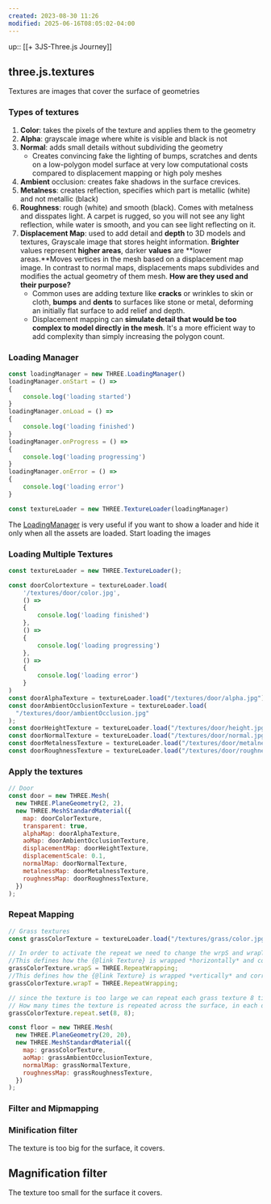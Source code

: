```yaml
---
created: 2023-08-30 11:26
modified: 2025-06-16T08:05:02-04:00
---
```

up:: [[+ 3JS-Three.js Journey]]

## three.js.textures

Textures are images that cover the surface of geometries

### Types of textures
1. **Color**: takes the pixels of the texture and applies them to the geometry
2. **Alpha**: grayscale image where white is visible and black is not
3. **Normal**: adds small details without subdividing the geometry
	- Creates convincing fake the lighting of bumps, scratches and dents on a low-polygon model surface at very low computational costs compared to displacement mapping or high poly meshes
1. **Ambient** occlusion: creates fake shadows in the surface crevices.
2. **Metalness**: creates reflection, specifies which part is metallic (white) and not metallic (black)
3. **Roughness**: rough (white) and smooth (black). Comes with metalness and disspates light. A carpet is rugged, so you will not see any light reflection, while water is smooth, and you can see light reflecting on it.
4. **Displacement Map**: used to add detail and **depth** to 3D models and textures, Grayscale image that stores height information. **Brighter** values represent **higher areas**, darker **values** are **lower areas.**Moves vertices in the mesh based on a displacement map image. In contrast to normal maps, displacements maps subdivides and modifies the actual geometry of them mesh.
	**How are they used and their purpose?**
	- Common uses are adding texture like **cracks** or wrinkles to skin or cloth, **bumps** and **dents** to surfaces like stone or metal, deforming an initially flat surface to add relief and depth.
	- Displacement mapping can **simulate detail that would be too complex to model directly in the mesh**. It's a more efficient way to add complexity than simply increasing the polygon count.

### Loading Manager
```javascript
const loadingManager = new THREE.LoadingManager()
loadingManager.onStart = () =>
{
    console.log('loading started')
}
loadingManager.onLoad = () =>
{
    console.log('loading finished')
}
loadingManager.onProgress = () =>
{
    console.log('loading progressing')
}
loadingManager.onError = () =>
{
    console.log('loading error')
}

const textureLoader = new THREE.TextureLoader(loadingManager)
```
The [LoadingManager](https://threejs.org/docs/index.html#api/en/loaders/managers/LoadingManager) is very useful if you want to show a loader and hide it only when all the assets are loaded.
Start loading the images
### Loading Multiple Textures
```javascript
const textureLoader = new THREE.TextureLoader();

const doorColortexture = textureLoader.load(
    '/textures/door/color.jpg',
    () =>
    {
        console.log('loading finished')
    },
    () =>
    {
        console.log('loading progressing')
    },
    () =>
    {
        console.log('loading error')
    }
)
const doorAlphaTexture = textureLoader.load("/textures/door/alpha.jpg");
const doorAmbientOcclusionTexture = textureLoader.load(
  "/textures/door/ambientOcclusion.jpg"
);
const doorHeightTexture = textureLoader.load("/textures/door/height.jpg");
const doorNormalTexture = textureLoader.load("/textures/door/normal.jpg");
const doorMetalnessTexture = textureLoader.load("/textures/door/metalness.jpg");
const doorRoughnessTexture = textureLoader.load("/textures/door/roughness.jpg");

```

### Apply the textures
```javascript
// Door
const door = new THREE.Mesh(
  new THREE.PlaneGeometry(2, 2),
  new THREE.MeshStandardMaterial({
    map: doorColorTexture,
    transparent: true,
    alphaMap: doorAlphaTexture,
    aoMap: doorAmbientOcclusionTexture,
    displacementMap: doorHeightTexture,
    displacementScale: 0.1,
    normalMap: doorNormalTexture,
    metalnessMap: doorMetalnessTexture,
    roughnessMap: doorRoughnessTexture,
  })
);
```

### Repeat Mapping
``` javascript
// Grass textures
const grassColorTexture = textureLoader.load("/textures/grass/color.jpg");

// In order to activate the repeat we need to change the wrpS and wrapT properties of the textures
//This defines how the {@link Texture} is wrapped *horizontally* and corresponds to **U** in UV mapping.
grassColorTexture.wrapS = THREE.RepeatWrapping;
//This defines how the {@link Texture} is wrapped *vertically* and corresponds to **V** in UV mapping.
grassColorTexture.wrapT = THREE.RepeatWrapping;

// since the texture is too large we can repeat each grass texture 8 times with the repeat property
// How many times the texture is repeated across the surface, in each direction **U** and **V**.
grassColorTexture.repeat.set(8, 8);

const floor = new THREE.Mesh(
  new THREE.PlaneGeometry(20, 20),
  new THREE.MeshStandardMaterial({
    map: grassColorTexture,
    aoMap: grassAmbientOcclusionTexture,
    normalMap: grassNormalTexture,
    roughnessMap: grassRoughnessTexture,
  })
);
```

### Filter and Mipmapping

### Minification filter
The texture is too big for the surface, it covers.


## Magnification filter
The texture too small for the surface it covers.
